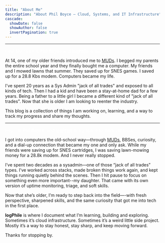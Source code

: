 ```yaml
---
title: "About Me"
description: "About Phil Boyce – Cloud, Systems, and IT Infrastructure"
cascade:
  showDate: false
  showAuthor: false
  invertPagination: true
---
```


<hr>

<span style="color: white;">
  Hey! My name is <strong>Phil Boyce</strong> and <a href="https://www.logphile.com" style="color:white; font-weight: bold;">logPhile</a> is my blog.
</span>

At 14, one of my older friends introduced me to [MUDs](https://en.wikipedia.org/wiki/Multi-user_dungeon). I begged my parents the entire school year and they finally bought me a computer. My friends and I mowed lawns that summer. They saved up for SNES games. I saved up for a 28.8 Kbs modem. Computers became my life.

I've spent 20 years as a Sys Admin "jack of all trades" and exposed to all kinds of tech. Then I had a kid and have been a stay-at-home dad for a few years. Being a father to a little girl I became a different kind of "jack of all trades". Now that she is older I am looking to reenter the industry.

This blog is a collection of things I am working on, learning, and a way to track my progress and share my thoughts.

<hr>

<span style="color: white;">
  Hey, I’m <strong>Phil Boyce</strong>, and <a href="https://www.logphile.com" style="color:white; font-weight: bold;">logPhile</a> is my space to learn out loud.
</span>

I got into computers the old-school way—through [MUDs](https://en.wikipedia.org/wiki/Multi-user_dungeon), BBSes, curiosity, and a dial-up connection that became my one and only ask. While my friends were saving up for SNES cartridges, I was saving lawn-mowing money for a 28.8k modem. And I never really stopped.

I’ve spent two decades as a sysadmin—one of those “jack of all trades” types. I’ve worked across stacks, made broken things work again, and kept things running quietly behind the scenes. Then I hit pause to focus on something even more important--my daughter. That came with its own version of uptime monitoring, triage, and soft skills.

Now that she’s older, I’m ready to step back into the field—-with fresh perspective, sharpened skills, and the same curiosity that got me into tech in the first place.

**logPhile** is where I document what I’m learning, building and exploring. Sometimes it’s cloud infrastructure. Sometimes it’s a weird little side project. Mostly it’s a way to stay honest, stay sharp, and keep moving forward.

Thanks for stopping by.